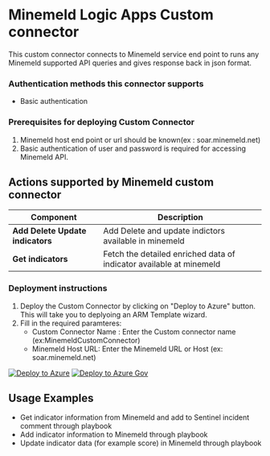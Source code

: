 # Minemeld Logic Apps Custom connector

This custom connector connects to Minemeld service end point to runs any Minemeld supported API queries and gives response back in json format.
### Authentication methods this connector supports

*  Basic authentication

### Prerequisites for deploying Custom Connector
1. Minemeld host end point or url should be known(ex : soar.minemeld.net)
2. Basic authentication of user and password is required for accessing Minemeld API.


## Actions supported by Minemeld custom connector

| Component | Description |
| --------- | -------------- |
| **Add Delete Update indicators** | Add Delete and update indictors available in minemeld |
| **Get indicators** | Fetch the detailed enriched data of indicator available at minemeld |


### Deployment instructions 
1. Deploy the Custom Connector by clicking on "Deploy to Azure" button. This will take you to deplyoing an ARM Template wizard.
2. Fill in the required paramteres:
    * Custom Connector Name : Enter the Custom connector name (ex:MinemeldCustomConnector)
    * Minemeld Host URL: Enter the Minemeld URL or Host (ex: soar.minemeld.net)

[![Deploy to Azure](https://aka.ms/deploytoazurebutton)](https://portal.azure.com/#create/Microsoft.Template/uri/https%3A%2F%2Fraw.githubusercontent.com%2FAzure%2FAzure-Sentinel%2Fmaster%2FSolutions%2FMinemeld%2FPlaybooks%2FCustomConnector%2FMinemeldCustomConnector%2Fazuredeploy.json)
[![Deploy to Azure Gov](https://aka.ms/deploytoazuregovbutton)](https://portal.azure.us/#create/Microsoft.Template/uri/https%3A%2F%2Fraw.githubusercontent.com%2FAzure%2FAzure-Sentinel%2FSolutions%2F%Minemeld%2FPlaybooks%2FCustomConnector%2FMinemeldCustomConnector%2Fazuredeploy.json)

## Usage Examples
* Get indicator information from Minemeld and add to Sentinel incident comment through playbook
* Add indicator information to Minemeld through playbook
* Update indicator data (for example score) in Minemeld through playbook
